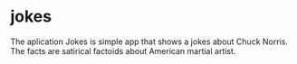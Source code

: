 # jokes
The aplication Jokes is simple app that shows a jokes about Chuck Norris.
The facts are satirical factoids about American martial artist.
